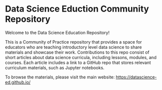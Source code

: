 # Data Science Eduction Community Repository

Welcome to the Data Science Education Repository!

This is a Community of Practice repository that provides a space for educators who are teaching introductory level data science to share materials and showcase their work. Contributions to this repo consist of short articles about data science curricula, including lessons, modules, and courses. Each article includes a link to a GitHub repo that stores relevant curriculum materials, such as Jupyter notebooks.

To browse the materials, please visit the main website:
https://datascience-ed.github.io/
